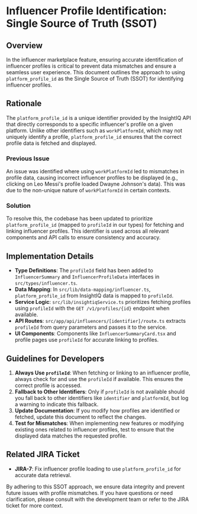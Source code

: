 # Influencer Profile Identification: Single Source of Truth (SSOT)

## Overview

In the influencer marketplace feature, ensuring accurate identification of influencer profiles is critical to prevent data mismatches and ensure a seamless user experience. This document outlines the approach to using `platform_profile_id` as the Single Source of Truth (SSOT) for identifying influencer profiles.

## Rationale

The `platform_profile_id` is a unique identifier provided by the InsightIQ API that directly corresponds to a specific influencer's profile on a given platform. Unlike other identifiers such as `workPlatformId`, which may not uniquely identify a profile, `platform_profile_id` ensures that the correct profile data is fetched and displayed.

### Previous Issue

An issue was identified where using `workPlatformId` led to mismatches in profile data, causing incorrect influencer profiles to be displayed (e.g., clicking on Leo Messi's profile loaded Dwayne Johnson's data). This was due to the non-unique nature of `workPlatformId` in certain contexts.

### Solution

To resolve this, the codebase has been updated to prioritize `platform_profile_id` (mapped to `profileId` in our types) for fetching and linking influencer profiles. This identifier is used across all relevant components and API calls to ensure consistency and accuracy.

## Implementation Details

- **Type Definitions**: The `profileId` field has been added to `InfluencerSummary` and `InfluencerProfileData` interfaces in `src/types/influencer.ts`.
- **Data Mapping**: In `src/lib/data-mapping/influencer.ts`, `platform_profile_id` from InsightIQ data is mapped to `profileId`.
- **Service Logic**: `src/lib/insightiqService.ts` prioritizes fetching profiles using `profileId` with the `GET /v1/profiles/{id}` endpoint when available.
- **API Routes**: `src/app/api/influencers/[identifier]/route.ts` extracts `profileId` from query parameters and passes it to the service.
- **UI Components**: Components like `InfluencerSummaryCard.tsx` and profile pages use `profileId` for accurate linking to profiles.

## Guidelines for Developers

1. **Always Use `profileId`**: When fetching or linking to an influencer profile, always check for and use the `profileId` if available. This ensures the correct profile is accessed.
2. **Fallback to Other Identifiers**: Only if `profileId` is not available should you fall back to other identifiers like `identifier` and `platformId`, but log a warning to indicate this fallback.
3. **Update Documentation**: If you modify how profiles are identified or fetched, update this document to reflect the changes.
4. **Test for Mismatches**: When implementing new features or modifying existing ones related to influencer profiles, test to ensure that the displayed data matches the requested profile.

## Related JIRA Ticket

- **JIRA-7**: Fix influencer profile loading to use `platform_profile_id` for accurate data retrieval.

By adhering to this SSOT approach, we ensure data integrity and prevent future issues with profile mismatches. If you have questions or need clarification, please consult with the development team or refer to the JIRA ticket for more context.
